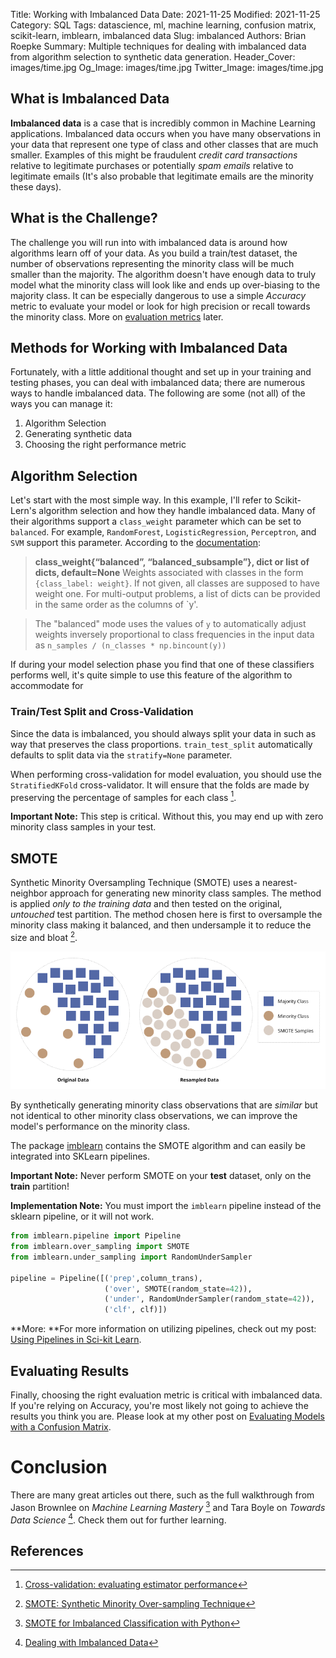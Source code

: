 Title: Working with Imbalanced Data
Date: 2021-11-25
Modified: 2021-11-25
Category: SQL
Tags: datascience, ml, machine learning, confusion matrix, scikit-learn, imblearn, imbalanced data
Slug: imbalanced
Authors: Brian Roepke
Summary: Multiple techniques for dealing with imbalanced data from algorithm selection to synthetic data generation.
Header_Cover: images/time.jpg
Og_Image: images/time.jpg
Twitter_Image: images/time.jpg

## What is Imbalanced Data

**Imbalanced data** is a case that is incredibly common in Machine Learning applications. Imbalanced data occurs when you have many observations in your data that represent one type of class and other classes that are much smaller. Examples of this might be fraudulent *credit card transactions* relative to legitimate purchases or potentially *spam emails* relative to legitimate emails (It's also probable that legitimate emails are the minority these days).

## What is the Challenge? 

The challenge you will run into with imbalanced data is around how algorithms learn off of your data. As you build a train/test dataset, the number of observations representing the minority class will be much smaller than the majority. The algorithm doesn't have enough data to truly model what the minority class will look like and ends up over-biasing to the majority class. It can be especially dangerous to use a simple *Accuracy* metric to evaluate your model or look for high precision or recall towards the minority class. More on [evaluation metrics](modeleval.html) later.

## Methods for Working with Imbalanced Data

Fortunately, with a little additional thought and set up in your training and testing phases, you can deal with imbalanced data; there are numerous ways to handle imbalanced data. The following are some (not all) of the ways you can manage it:

1. Algorithm Selection
2. Generating synthetic data
3. Choosing the right performance metric

## Algorithm Selection

Let's start with the most simple way. In this example, I'll refer to Scikit-Lern's algorithm selection and how they handle imbalanced data. Many of their algorithms support a `class_weight` parameter which can be set to `balanced`. For example, `RandomForest`, `LogisticRegression`, `Perceptron`, and `SVM` support this parameter. According to the [documentation](https://scikit-learn.org/stable/modules/generated/sklearn.ensemble.RandomForestClassifier.html?highlight=class_weight): 

>**class_weight{“balanced”, “balanced_subsample”}, dict or list of dicts, default=None** 
>Weights associated with classes in the form `{class_label: weight}`. If not given, all classes are supposed to have weight one. For multi-output problems, a list of dicts can be provided in the same order as the columns of `y'.

>The "balanced" mode uses the values of `y` to automatically adjust weights inversely proportional to class frequencies in the input data as `n_samples / (n_classes * np.bincount(y))`

If during your model selection phase you find that one of these classifiers performs well, it's quite simple to use this feature of the algorithm to accommodate for 

### Train/Test Split and Cross-Validation

Since the data is imbalanced, you should always split your data in such as way that preserves the class proportions. `train_test_split` automatically defaults to split data via the `stratify=None` parameter. 

When performing cross-validation for model evaluation, you should use the `StratifiedKFold` cross-validator. It will ensure that the folds are made by preserving the percentage of samples for each class [^STRAT].

**Important Note:** This step is critical. Without this, you may end up with zero minority class samples in your test.

## SMOTE

Synthetic Minority Oversampling Technique (SMOTE) uses a nearest-neighbor approach for generating new minority class samples. The method is applied *only to the training data* and then tested on the original, *untouched* test partition. The method chosen here is first to oversample the minority class making it balanced, and then undersample it to reduce the size and bloat [^PAPER].

![Imbalanced](../images/imbalanced.png)

By synthetically generating minority class observations that are *similar* but not identical to other minority class observations, we can improve the model's performance on the minority class.

The package [imblearn](https://imbalanced-learn.org/stable/index.html) contains the SMOTE algorithm and can easily be integrated into SKLearn pipelines.

**Important Note:** Never perform SMOTE on your **test** dataset, only on the **train** partition!

**Implementation Note:** You must import the `imblearn` pipeline instead of the sklearn pipeline, or it will not work.

```python
from imblearn.pipeline import Pipeline
from imblearn.over_sampling import SMOTE
from imblearn.under_sampling import RandomUnderSampler

pipeline = Pipeline([('prep',column_trans),
                     ('over', SMOTE(random_state=42)),
                     ('under', RandomUnderSampler(random_state=42)),
                     ('clf', clf)])
```

**More: **For more information on utilizing pipelines, check out my post: [Using Pipelines in Sci-kit Learn](sklearnpipelines.html).

## Evaluating Results

Finally, choosing the right evaluation metric is critical with imbalanced data. If you're relying on Accuracy, you're most likely not going to achieve the results you think you are. Please look at my other post on [Evaluating Models with a Confusion Matrix](modeleval.html). 

# Conclusion

There are many great articles out there, such as the full walkthrough from Jason Brownlee on *Machine Learning Mastery* [^SMOTE] and Tara Boyle on *Towards Data Science* [^IMBAL]. Check them out for further learning.

## References

[^PAPER]: [SMOTE: Synthetic Minority Over-sampling Technique](https://doi.org/10.1613/jair.953)
[^STRAT]: [Cross-validation: evaluating estimator performance](https://scikit-learn.org/stable/modules/cross_validation.html)
[^IMBAL]: [Dealing with Imbalanced Data](https://towardsdatascience.com/methods-for-dealing-with-imbalanced-data-5b761be45a18)
[^SMOTE]: [SMOTE for Imbalanced Classification with Python](https://machinelearningmastery.com/smote-oversampling-for-imbalanced-classification/)